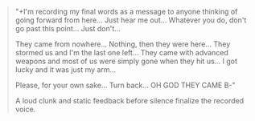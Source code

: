 >"+I'm recording my final words as a message to anyone thinking of going forward from here... Just hear me out... Whatever you do, don't go past this point... Just don't...  
>  
>They came from nowhere... Nothing, then they were here... They stormed us and I'm the last one left... They came with advanced weapons and most of us were simply gone when they hit us... I got lucky and it was just my arm...  
>  
>Please, for your own sake... Turn back... OH GOD THEY CAME B-"  
>  
>A loud clunk and static feedback before silence finalize the recorded voice.  
